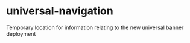 universal-navigation
====================

Temporary location for information relating to the new universal banner deployment

